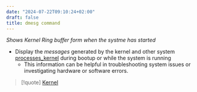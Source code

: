 ```yaml
---
date: "2024-07-22T09:10:24+02:00"
draft: false
title: dmesg command
---
```


*Shows Kernel Ring buffer form when the systme has started*

-   Display the *messages* generated by the kernel and other system
    [processes_kernel](/for_later/processes_kernel) during
    bootup or while the system is running
    -   This information can be helpful in troubleshooting system issues
        or investigating hardware or software errors.

> \[!quote\] [Kernel](/Linux/Kernel/Kernel)
